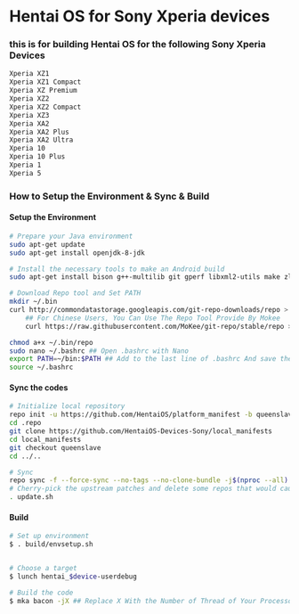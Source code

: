 # Hentai OS for Sony Xperia devices

### this is for building Hentai OS for the following Sony Xperia Devices

```bash
Xperia XZ1
Xperia XZ1 Compact
Xperia XZ Premium
Xperia XZ2
Xperia XZ2 Compact
Xperia XZ3
Xperia XA2
Xperia XA2 Plus
Xperia XA2 Ultra
Xperia 10
Xperia 10 Plus
Xperia 1
Xperia 5
```

### How to Setup the Environment & Sync & Build

#### Setup the Environment

````bash
# Prepare your Java environment
sudo apt-get update
sudo apt-get install openjdk-8-jdk

# Install the necessary tools to make an Android build
sudo apt-get install bison g++-multilib git gperf libxml2-utils make zlib1g-dev zip liblz4-tool libncurses5 libssl-dev bc flex

# Download Repo tool and Set PATH
mkdir ~/.bin
curl http://commondatastorage.googleapis.com/git-repo-downloads/repo > ~/.bin/repo  
    ## For Chinese Users, You Can Use The Repo Tool Provide By Mokee
    curl https://raw.githubusercontent.com/MoKee/git-repo/stable/repo > ~/bin/repo

chmod a+x ~/.bin/repo
sudo nano ~/.bashrc ## Open .bashrc with Nano
export PATH=~/bin:$PATH ## Add to the last line of .bashrc And save the file
source ~/.bashrc
````

#### Sync the codes

```bash
# Initialize local repository
repo init -u https://github.com/HentaiOS/platform_manifest -b queenslave
cd .repo
git clone https://github.com/HentaiOS-Devices-Sony/local_manifests
cd local_manifests
git checkout queenslave
cd ../..

# Sync
repo sync -f --force-sync --no-tags --no-clone-bundle -j$(nproc --all)
# Cherry-pick the upstream patches and delete some repos that would cause build conflict
. update.sh
```

#### Build

````bash
# Set up environment
$ . build/envsetup.sh


# Choose a target
$ lunch hentai_$device-userdebug

# Build the code
$ mka bacon -jX ## Replace X With the Number of Thread of Your Processor
````
